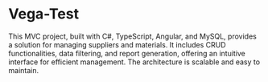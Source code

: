 # Vega-Test
This MVC project, built with C#, TypeScript, Angular, and MySQL, provides a solution for managing suppliers and materials. It includes CRUD functionalities, data filtering, and report generation, offering an intuitive interface for efficient management. The architecture is scalable and easy to maintain.
